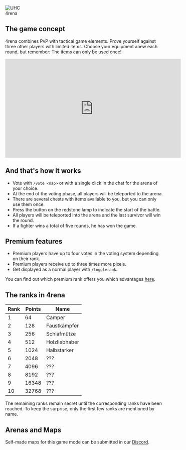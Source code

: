 <div class="banner-wrapper">
    <img alt="UHC" src="../img/4rena.png">
    <div class="banner-text">4rena</div>
</div>

## The game concept
4rena combines PvP with tactical game elements. Prove yourself against three other players with limited items.
Choose your equipment anew each round, but remember: The items can only be used once!

<iframe width="560" height="315" src="https://www.youtube.com/embed/DTOIOy35JXc" frameborder="0" allowfullscreen></iframe>

<p></p>

## And that's how it works
- Vote with `/vote <map>` or with a single click in the chat for the arena of your choice.
- At the end of the voting phase, all players will be teleported to the arena.
- There are several chests with items available to you, but you can only use them once.
- Press the button on the redstone lamp to indicate the start of the battle.
- All players will be teleported into the arena and the last survivor will win the round.
- If a fighter wins a total of five rounds, he has won the game.


## Premium features
- Premium players have up to four votes in the voting system depending on their rank.
- Premium players receive up to three times more pixels.
- Get displayed as a normal player with `/togglerank`.

You can find out which premium rank offers you which advantages [here](/ranks/premium/).

## The ranks in 4rena

| Rank | Points | Name |
| ------ | ------ | ------ |
| 1 | 64 | Camper |
| 2 | 128 | Faustkämpfer |
| 3 | 256 | Schlafmütze |
| 4 | 512 | Holzliebhaber |
| 5 | 1024 | Halbstarker |
| 6 | 2048 | ??? |
| 7 | 4096 | ??? |
| 8 | 8192 | ??? |
| 9 | 16348 | ??? |
| 10 | 32768 | ??? |

The remaining ranks remain secret until the corresponding ranks have been reached. 
To keep the surprise, only the first few ranks are mentioned by name.

## Arenas and Maps
Self-made maps for this game mode can be submitted in our [Discord](https://timolia.de/discord).
